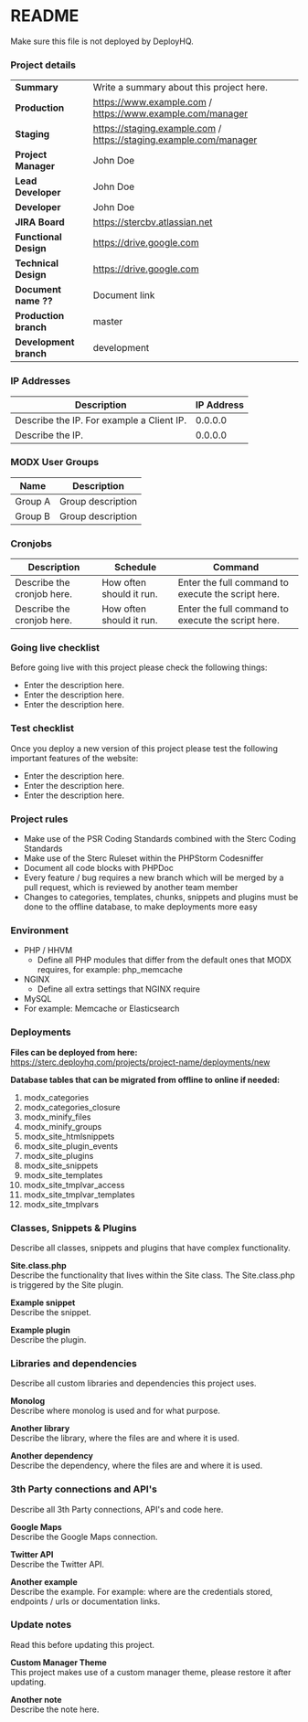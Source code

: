 # README #
Make sure this file is not deployed by DeployHQ.

### Project details ###

|                       |                                                                    |
|-----------------------|--------------------------------------------------------------------|
| **Summary**           | Write a summary about this project here.                           |
| **Production**        | https://www.example.com     / https://www.example.com/manager      |
| **Staging**           | https://staging.example.com / https://staging.example.com/manager  |
| **Project Manager**   | John Doe                                                           |
| **Lead Developer**    | John Doe                                                           |
| **Developer**         | John Doe                                                           |
| **JIRA Board**        | https://stercbv.atlassian.net                                      |
| **Functional Design** | https://drive.google.com                                           |
| **Technical Design**  | https://drive.google.com                                           |
| **Document name ??**  | Document link                                                      |
| **Production branch** | master                                                             |
| **Development branch**| development                                                        |

### IP Addresses ###

| Description                               | IP Address |
|-------------------------------------------|------------|
| Describe the IP. For example a Client IP. | 0.0.0.0    |
| Describe the IP.                          | 0.0.0.0    |

### MODX User Groups ###

| Name            | Description                          |
|-----------------|--------------------------------------|
| Group A         | Group description                    |
| Group B         | Group description                    |

### Cronjobs ###

| Description                | Schedule                 | Command                                            |
|----------------------------|--------------------------|----------------------------------------------------|
| Describe the cronjob here. | How often should it run. | Enter the full command to execute the script here. |
| Describe the cronjob here. | How often should it run. | Enter the full command to execute the script here. |

### Going live checklist ###
Before going live with this project please check the following things:

* Enter the description here.
* Enter the description here.
* Enter the description here.

### Test checklist ###
Once you deploy a new version of this project please test the following important features of the website:

* Enter the description here.
* Enter the description here.
* Enter the description here.
  
### Project rules ###
* Make use of the PSR Coding Standards combined with the Sterc Coding Standards
* Make use of the Sterc Ruleset within the PHPStorm Codesniffer
* Document all code blocks with PHPDoc
* Every feature / bug requires a new branch which will be merged by a pull request, which is reviewed by another team member
* Changes to categories, templates, chunks, snippets and plugins must be done to the offline database, to make deployments more easy

### Environment ###
* PHP / HHVM
    - Define all PHP modules that differ from the default ones that MODX requires, for example: php_memcache
* NGINX
    - Define all extra settings that NGINX require
* MySQL
* For example: Memcache or Elasticsearch

### Deployments ###

**Files can be deployed from here:**  
https://sterc.deployhq.com/projects/project-name/deployments/new

**Database tables that can be migrated from offline to online if needed:**  
1. modx_categories  
2. modx_categories_closure  
3. modx_minify_files  
4. modx_minify_groups  
5. modx_site_htmlsnippets  
6. modx_site_plugin_events  
7. modx_site_plugins  
8. modx_site_snippets  
9. modx_site_templates  
10. modx_site_tmplvar_access  
11. modx_site_tmplvar_templates  
12. modx_site_tmplvars  

### Classes, Snippets & Plugins ###
Describe all classes, snippets and plugins that have complex functionality.

**Site.class.php**  
Describe the functionality that lives within the Site class.
The Site.class.php is triggered by the Site plugin.

**Example snippet**  
Describe the snippet.

**Example plugin**  
Describe the plugin.

### Libraries and dependencies ###
Describe all custom libraries and dependencies this project uses.

**Monolog**  
Describe where monolog is used and for what purpose.

**Another library**  
Describe the library, where the files are and where it is used.

**Another dependency**  
Describe the dependency, where the files are and where it is used.

### 3th Party connections and API's  ###
Describe all 3th Party connections, API's and code here.

**Google Maps**  
Describe the Google Maps connection.

**Twitter API**  
Describe the Twitter API.

**Another example**  
Describe the example. For example: where are the credentials stored, endpoints / urls or documentation links.

### Update notes  ###
Read this before updating this project.

**Custom Manager Theme**  
This project makes use of a custom manager theme, please restore it after updating.

**Another note**  
Describe the note here.